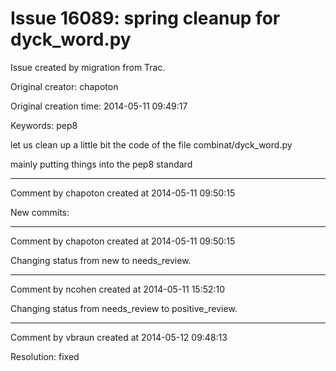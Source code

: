 # Issue 16089: spring cleanup for dyck_word.py

Issue created by migration from Trac.

Original creator: chapoton

Original creation time: 2014-05-11 09:49:17

Keywords: pep8

let us clean up a little bit the code of the file combinat/dyck_word.py

mainly putting things into the pep8 standard


---

Comment by chapoton created at 2014-05-11 09:50:15

New commits:


---

Comment by chapoton created at 2014-05-11 09:50:15

Changing status from new to needs_review.


---

Comment by ncohen created at 2014-05-11 15:52:10

Changing status from needs_review to positive_review.


---

Comment by vbraun created at 2014-05-12 09:48:13

Resolution: fixed
